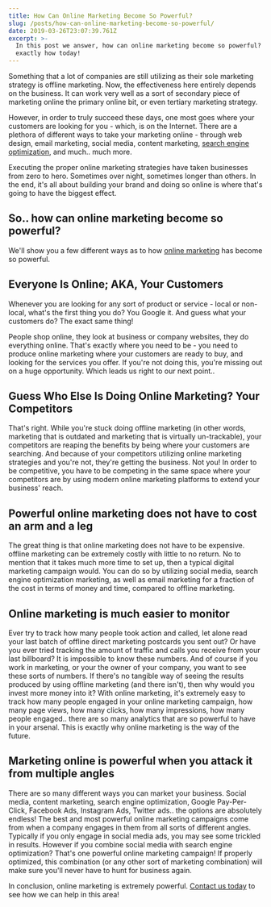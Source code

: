 ```yaml
---
title: How Can Online Marketing Become So Powerful?
slug: /posts/how-can-online-marketing-become-so-powerful/
date: 2019-03-26T23:07:39.761Z
excerpt: >-
  In this post we answer, how can online marketing become so powerful? Learn
  exactly how today!
---
```

Something that a lot of companies are still utilizing as their sole marketing strategy is offline marketing. Now, the effectiveness here entirely depends on the business. <!--more-->It can work very well as a sort of secondary piece of marketing online the primary online bit, or even tertiary marketing strategy.

However, in order to truly succeed these days, one most goes where your customers are looking for you - which, is on the Internet. There are a plethora of different ways to take your marketing online - through web design, email marketing, social media, content marketing, <a href="https://infused.agency/seo/">search engine optimization</a>, and much.. much more.

Executing the proper online marketing strategies have taken businesses from zero to hero. Sometimes over night, sometimes longer than others. In the end, it's all about building your brand and doing so online is where that's going to have the biggest effect.

<h2>So.. how can online marketing become so powerful?</h2>

We'll show you a few different ways as to how <a href="https://en.wikipedia.org/wiki/Digital_marketing" target="_blank" rel="noopener noreferrer">online marketing</a> has become so powerful.

<h2>Everyone Is Online; AKA, Your Customers</h2>

Whenever you are looking for any sort of product or service - local or non-local, what's the first thing you do? You Google it. And guess what your customers do? The exact same thing!

People shop online, they look at business or company websites, they do everything online. That's exactly where you need to be - you need to produce online marketing where your customers are ready to buy, and looking for the services you offer. If you're not doing this, you're missing out on a huge opportunity. Which leads us right to our next point..

<h2>Guess Who Else Is Doing Online Marketing? Your Competitors</h2>

That's right. While you're stuck doing offline marketing (in other words, marketing that is outdated and marketing that is virtually un-trackable), your competitors are reaping the benefits by being where your customers are searching. And because of your competitors utilizing online marketing strategies and you're not, they're getting the business. Not you! In order to be competitive, you have to be competing in the same space where your competitors are by using modern online marketing platforms to extend your business' reach.

<h2>Powerful online marketing does not have to cost an arm and a leg</h2>

The great thing is that online marketing does not have to be expensive. offline marketing can be extremely costly with little to no return. No to mention that it takes much more time to set up, then a typical digital marketing campaign would. You can do so by utilizing social media, search engine optimization marketing, as well as email marketing for a fraction of the cost in terms of money and time, compared to offline marketing.

<h2>Online marketing is much easier to monitor</h2>

Ever try to track how many people took action and called, let alone read your last batch of offline direct marketing postcards you sent out? Or have you ever tried tracking the amount of traffic and calls you receive from your last billboard? It is impossible to know these numbers. And of course if you work in marketing, or your the owner of your company, you want to see these sorts of numbers. If there's no tangible way of seeing the results produced by using offline marketing (and there isn't), then why would you invest more money into it? With online marketing, it's extremely easy to track how many people engaged in your online marketing campaign, how many page views, how many clicks, how many impressions, how many people engaged.. there are so many analytics that are so powerful to have in your arsenal. This is exactly why online marketing is the way of the future.

<h2>Marketing online is powerful when you attack it from multiple angles</h2>

There are so many different ways you can market your business. Social media, content marketing, search engine optimization, Google Pay-Per-Click, Facebook Ads, Instagram Ads, Twitter ads.. the options are absolutely endless! The best and most powerful online marketing campaigns come from when a company engages in them from all sorts of different angles. Typically if you only engage in social media ads, you may see some trickled in results. However if you combine social media with search engine optimization? That's one powerful online marketing campaign! If properly optimized, this combination (or any other sort of marketing combination) will make sure you'll never have to hunt for business again.

In conclusion, online marketing is extremely powerful. <a href="https://infused.agency/get-started">Contact us today</a> to see how we can help in this area!
